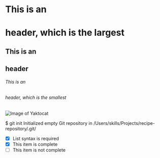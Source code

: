 # This is an <h1> header, which is the largest
## This is an <h2> header
###### This is an <h6> header, which is the smallest
  
  ![Image of Yaktocat](https://octodex.github.com/images/yaktocat.png)

  
$ git init
Initialized empty Git repository in /Users/skills/Projects/recipe-repository/.git/

  
- [x] List syntax is required
- [x] This item is complete
- [ ] This item is not complete
